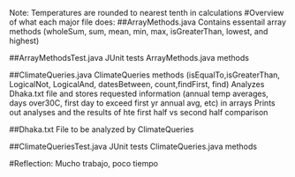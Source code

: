 Note: Temperatures are rounded to nearest tenth in calculations
#Overview of what each major file does:
##ArrayMethods.java
Contains essentail array methods (wholeSum, sum, mean, min, max, isGreaterThan, lowest, and highest) 

##ArrayMethodsTest.java
JUnit tests ArrayMethods.java methods

##ClimateQueries.java
ClimateQueries methods (isEqualTo,isGreaterThan, LogicalNot, LogicalAnd, datesBetween, count,findFirst, find)
Analyzes Dhaka.txt  file and stores requested information (annual temp averages, days over30C, first day to exceed first yr annual avg, etc) in arrays
Prints out analyses and the results of hte first half vs second half comparison

##Dhaka.txt
File to be analyzed by ClimateQueries

##ClimateQueriesTest.java
JUnit tests ClimateQueries.java methods

#Reflection: 
Mucho trabajo, poco tiempo
